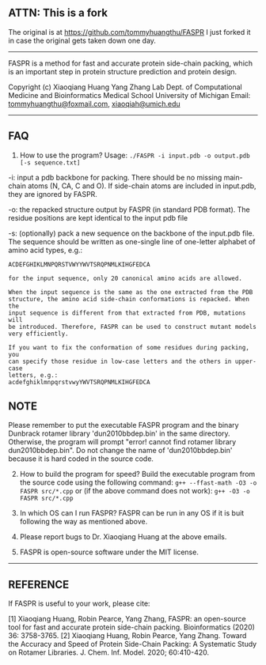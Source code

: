 ## ATTN: This is a fork ##
The original is at https://github.com/tommyhuangthu/FASPR
I just forked it in case the original gets taken down one day.

-----------------------

FASPR is a method for fast and accurate protein side-chain packing, which is 
an important step in protein structure prediction and protein design.

Copyright (c) Xiaoqiang Huang
Yang Zhang Lab
Dept. of Computational Medicine and Bioinformatics
Medical School
University of Michigan
Email: tommyhuangthu@foxmail.com, xiaoqiah@umich.edu

-------------------------
## FAQ
1. How to use the program?
Usage: `./FASPR -i input.pdb -o output.pdb [-s sequence.txt]`

-i: input a pdb backbone for packing. There should be no missing main-chain 
    atoms (N, CA, C and O). If side-chain atoms are included in input.pdb,
    they are ignored by FASPR.
    
-o: the repacked structure output by FASPR (in standard PDB format). The 
    residue positions are kept identical to the input pdb file
    
-s: (optionally) pack a new sequence on the backbone of the input.pdb file. 
    The sequence should be written as one-single line of one-letter alphabet 
    of amino acid types, e.g.:
    
    ACDEFGHIKLMNPQRSTVWYYWVTSRQPNMLKIHGFEDCA
    
    for the input sequence, only 20 canonical amino acids are allowed.

    When the input sequence is the same as the one extracted from the PDB 
    structure, the amino acid side-chain conformations is repacked. When the 
    input sequence is different from that extracted from PDB, mutations will 
    be introduced. Therefore, FASPR can be used to construct mutant models 
    very efficiently.

    If you want to fix the conformation of some residues during packing, you
    can specify those residue in low-case letters and the others in upper-case 
    letters, e.g.:
    acdefghiklmnpqrstvwyYWVTSRQPNMLKIHGFEDCA

##  NOTE ##
Please remember to put the executable FASPR program and the binary Dunbrack 
rotamer library 'dun2010bbdep.bin' in the same directory. Otherwise, the program 
will prompt "error! cannot find rotamer library dun2010bbdep.bin". Do not change
the name of 'dun2010bbdep.bin' because it is hard coded in the source code.

2. How to build the program for speed?
Build the executable program from the source code using the following command:
`g++ --ffast-math -O3 -o FASPR src/*.cpp`
or (if the above command does not work):
`g++ -O3 -o FASPR src/*.cpp`

3. In which OS can I run FASPR?
FASPR can be run in any OS if it is buit following the way as mentioned above.

4. Please report bugs to Dr. Xiaoqiang Huang at the above emails.

5. FASPR is open-source software under the MIT license.

--------------------------------
## REFERENCE
If FASPR is useful to your work, please cite:

[1] Xiaoqiang Huang, Robin Pearce, Yang Zhang, FASPR: an open-source tool for fast 
and accurate protein side-chain packing. Bioinformatics (2020) 36: 3758-3765.
[2] Xiaoqiang Huang, Robin Pearce, Yang Zhang. Toward the Accuracy and Speed of 
Protein Side-Chain Packing: A Systematic Study on Rotamer Libraries. 
J. Chem. Inf. Model. 2020; 60:410-420.
